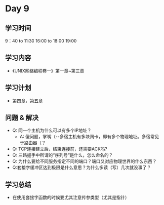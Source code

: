 # Day 9
## 学习时间
9：40 to 11:30 16:00 to 18:00 19:00 
## 学习内容
- 《UNIX网络编程卷一》第一章~第三章
## 学习计划
- 第四章，第五章
## 问题 & 解决
- Q: 同一个主机为什么可以有多个IP地址？
  - A: 傻问题，掌嘴（--多宿主机有多块网卡，即有多个物理地址。多宿常见于路由器（？
- Q: TCP连接建立后，结束连接前，还需要ACK吗?
- Q: 三路握手中所谓的“序列号”是什么，怎么命名的？
- Q: 为什么要给不同服务指定不同的端口？端口又对应物理世界的什么东西？
- Q:套接字缓冲区达到极限是什么意思？为什么多读（写）几次就没事了？
## 学习总结
- 在使用套接字函数的时候要尤其注意传参类型（尤其是指针）
